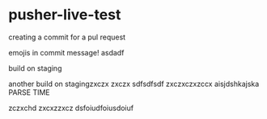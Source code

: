 # pusher-live-test

creating a commit for a pul request

emojis in commit message!
asdadf

build on staging

another build on stagingzxczx
zxczx
sdfsdfsdf
zxczxczxzccx
aisjdshkajska PARSE TIME

zczxchd
zxcxzzxcz
dsfoiudfoiusdoiuf
